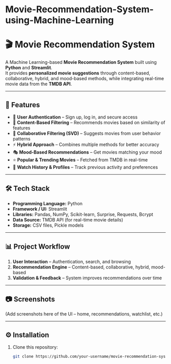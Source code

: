 # Movie-Recommendation-System-using-Machine-Learning


# 🎬 Movie Recommendation System

A Machine Learning-based **Movie Recommendation System** built using **Python** and **Streamlit**.  
It provides **personalized movie suggestions** through content-based, collaborative, hybrid, and mood-based methods, while integrating real-time movie data from the **TMDB API**.

---

## 🚀 Features
- 🔑 **User Authentication** – Sign up, log in, and secure access  
- 🎥 **Content-Based Filtering** – Recommends movies based on similarity of features  
- 👥 **Collaborative Filtering (SVD)** – Suggests movies from user behavior patterns  
- ⚡ **Hybrid Approach** – Combines multiple methods for better accuracy  
- 🎭 **Mood-Based Recommendations** – Get movies matching your mood  
- ⭐ **Popular & Trending Movies** – Fetched from TMDB in real-time  
- 📂 **Watch History & Profiles** – Track previous activity and preferences  

---

## 🛠️ Tech Stack
- **Programming Language:** Python  
- **Framework / UI:** Streamlit  
- **Libraries:** Pandas, NumPy, Scikit-learn, Surprise, Requests, Bcrypt  
- **Data Source:** TMDB API (for real-time movie details)  
- **Storage:** CSV files, Pickle models  

---

## 📊 Project Workflow
1. **User Interaction** – Authentication, search, and browsing  
2. **Recommendation Engine** – Content-based, collaborative, hybrid, mood-based  
3. **Validation & Feedback** – System improves recommendations over time  

---

## 📷 Screenshots
(Add screenshots here of the UI – home, recommendations, watchlist, etc.)

---

## ⚙️ Installation
1. Clone this repository:
   ```bash
   git clone https://github.com/your-username/movie-recommendation-system.git
